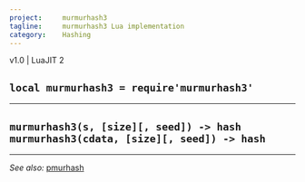 ```yaml
---
project:     murmurhash3
tagline:     murmurhash3 Lua implementation
category:    Hashing
---
```


v1.0 | LuaJIT 2

## `local murmurhash3 = require'murmurhash3'`

------------------------------------------------
`murmurhash3(s, [size][, seed]) -> hash`
`murmurhash3(cdata, [size][, seed]) -> hash`
------------------------------------------------

----
*See also:* [pmurhash](pmurhash.html)
